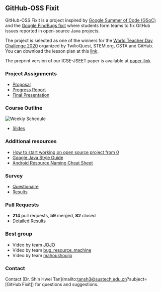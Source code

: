## GitHub-OSS Fixit

GitHub-OSS Fixit is a project inspired by [Google Summer of Code (GSoC)](https://summerofcode.withgoogle.com) and the [Google FindBugs fixit](https://dl.acm.org/doi/10.1145/1831708.1831738) where students form teams to fix GitHub issues reported in open-source Java projects. 

The project is selected as one of the winners for the [World Teacher Day Challenge 2020](https://www.twilio.com/blog/computer-science-lessons-around-world) organized by TwilioQuest, STEM.org, CSTA and GitHub. You can download the lesson plan at this [link](https://github-fixit.github.io/WorldTeacherDayChallenge.pdf).

The preprint version of our ICSE-JSEET paper is available at [paper-link](https://arxiv.org/abs/2011.14392)

### Project Assignments

- [Proposal](https://github-fixit.github.io/CS304ProjectProposal.pdf)
- [Progress Report](https://github-fixit.github.io/CS304ProgressReport.pdf)
- [Final Presentation](https://github-fixit.github.io/CS304FinalPresentation.pdf)

### Course Outline
![Weekly Schedule](https://github-fixit.github.io/schedule.png)
- [Slides](https://github-fixit.github.io/CS304slides.zip)

### Additional resources
- [How to start working on open source project from 0](https://www.youtube.com/watch?v=k1T5Wbx0NMw&feature=youtu.be)
- [Google Java Style Guide](http://google.github.io/styleguide/javaguide.html)
- [Android Resource Naming Cheat Sheet](https://jeroenmols.com/img/blog/resourcenaming/resourcenaming_cheatsheet.pdf)

### Survey
- [Questionaire](https://github-fixit.github.io/survey-question.pdf)
- [Results](https://github-fixit.github.io/survey-results.pdf)

### Pull Requests 
- **214** pull requests, **59** merged, **82** closed 
- [Detailed Results](https://github-fixit.github.io/results.html)

### Best group

- Video by team [JOJO](https://youtu.be/EBcGYV51Np8)
- Video by team [bug_resource_machine](https://youtu.be/wJv0-aiKU6o)
- Video by team [mahoushoujio](https://youtu.be/dPK_MO7UwFM)



### Contact

Contact [Dr. Shin Hwei Tan](mailto:tansh3@sustech.edu.cn?subject=[GitHub Fixit]) for questions and suggestions.
